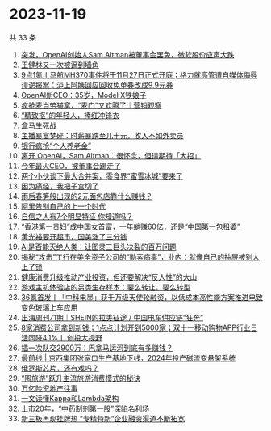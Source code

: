 # 2023-11-19

共 33 条

<!-- BEGIN 36KR -->
<!-- 最后更新时间 2023-11-19 03:02:25 +0800 -->
1. [突发，OpenAI创始人Sam Altman被董事会罢免，微软股价应声大跌](https://36kr.com/p/2523092548036356)
1. [王健林又一次被逼到墙角](https://36kr.com/p/2522485407801480)
1. [9点1氪丨马航MH370事件将于11月27日正式开庭；​格力就高管遭自媒体侮辱诽谤报案；沪上阿姨回应回收免单券改成9.9元券](https://36kr.com/p/2523084011153153)
1. [OpenAI新CEO：35岁，Model X铁娘子](https://36kr.com/p/2523471703582466)
1. [疯抢麦当劳猫窝，“麦门”又欢腾了｜营销观察](https://36kr.com/p/2521919694546437)
1. [“精致抠”的年轻人，捧红冲锋衣](https://36kr.com/p/2523058120435204)
1. [盒马生死战](https://36kr.com/p/2523182417536772)
1. [主播暴富梦碎：时薪暴跌至几十元，收入不如外卖员](https://36kr.com/p/2523040320399110)
1. [银行疯抢“个人养老金”](https://36kr.com/p/2522314197624325)
1. [离开 OpenAI，Sam Altman：很怀念，但请期待「大招」](https://36kr.com/p/2523061036721924)
1. [今年最火CEO，被董事会踢走了](https://36kr.com/p/2523296715253254)
1. [两个小伙谈下最大合并案，零食界“蜜雪冰城”要来了](https://36kr.com/p/2523285287085571)
1. [因为痛经，我把子宫切了](https://36kr.com/p/2522220729214470)
1. [雨后春笋般出现的2元面包店靠什么赚钱？](https://36kr.com/p/2523186471478789)
1. [阿里告别自己的上一个时代](https://36kr.com/p/2523278042097411)
1. [自信之人有7个明显特征 你知道吗？](https://36kr.com/p/2503610637739396)
1. [“香港第一贵妇”成中国女首富，一年躺赚60亿，还是“中国第一包租婆”](https://36kr.com/p/2523281064011521)
1. [黄光裕要开超市，国美涨了三分钱](https://36kr.com/p/2523286012389120)
1. [AI是否能灭绝人类：让图灵三巨头决裂的百万问题](https://36kr.com/p/2522618733225729)
1. [揭秘“攻击”工行在美全资子公司的“勒索病毒”，业内：就像自己的抽屉被别人上了锁](https://36kr.com/p/2523304195188225)
1. [健康消费升级推动产业投资，但还要解决“反人性”的大山](https://36kr.com/p/2523139024594432)
1. [游戏主机体验店的另类生存样本：要么转让，要么转型](https://36kr.com/p/2523222332497800)
1. [36氪首发丨「中科电墨」获千万级天使轮融资，以低成本高性能方案推进电致变色玻璃上车应用](https://36kr.com/p/2522087244998408)
1. [出海周刊71期｜SHEIN的拉美征途 / 中国电车供应链“狂奔”](https://36kr.com/p/2522393489106440)
1. [8家消费公司拿到新钱；1点点计划开到5000家；双十一移动购物APP行业日活同降4.1%丨 创投大视野](https://36kr.com/p/2522160882083591)
1. [插一次队交2900万：巴拿马运河到底有多赚钱？](https://36kr.com/p/2523301910996742)
1. [最前线 | 京西集团张家口生产基地下线，2024年投产磁流变悬架系统](https://36kr.com/p/2523379883419399)
1. [俄罗斯芯片，还有戏吗？](https://36kr.com/p/2523132981225219)
1. [“囤旅游”跃升主流旅游消费模式的秘诀](https://36kr.com/p/2523121644445829)
1. [万亿险资地产往事](https://36kr.com/p/2523302281913859)
1. [一文读懂Kappa和Lambda架构](https://36kr.com/p/2297009125791745)
1. [上市20年，“中药制剂第一股”深陷名利场](https://36kr.com/p/2523164723715974)
1. [新三板再现挂牌热 “专精特新”企业融资渠道不断拓宽](https://36kr.com/p/2523538501953024)
<!-- END 36KR -->